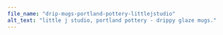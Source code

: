 ```yaml
---
file_name: "drip-mugs-portland-pottery-littlejstudio"
alt_text: "little j studio, portland pottery - drippy glaze mugs."
---
```

